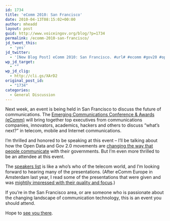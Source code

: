 ```yaml
---
id: 1734
title: 'eComm 2010: San Francisco'
date: 2010-04-13T08:15:02+00:00
author: mheadd
layout: post
guid: http://www.voiceingov.org/blog/?p=1734
permalink: /ecomm-2010-san-francisco/
jd_tweet_this:
  - 'yes'
jd_twitter:
  - '[New Blog Post] eComm 2010: San Francisco. #url# #ecomm #gov20 #opengov #ivr #SIP #IM #SMS #VoIP'
wp_jd_target:
  - ""
wp_jd_clig:
  - http://cli.gs/XArD2
original_post_id:
  - "1734"
categories:
  - General Discussion
---
```

Next week, an event is being held in San Francisco to discuss the future of communications. The <a href="http://america.ecomm.ec/2010/" target="_blank">Emerging Communications Conference & Awards (eComm)</a> will bring together top executives from communications companies, innovators, academics, hackers and others to discuss &#8220;what&#8217;s next?&#8221; in telecom, mobile and Internet communications.

I&#8217;m thrilled and honored to be speaking at this event &#8211; I&#8217;ll be talking about how the Open Data and Gov 2.0 movements are <a href="http://america.ecomm.ec/2010/speakers/markheadd/" target="_blank">changing the way that people communicate</a> with their governments. But I&#8217;m even more thrilled to be an attendee at this event.

The <a href="http://america.ecomm.ec/2010/speakers/" target="_blank">speakers list</a> is like a who&#8217;s who of the telecom world, and I&#8217;m looking forward to hearing many of the presentations. (After eComm Europe in Amsterdam last year, I read some of the presentations that were given and was [mightily impressed with their quality and focus](http://www.voiceingov.org/blog/?p=1314).)

If you&#8217;re in the San Francisco area, or are someone who is passionate about the changing landscape of communication technology, this is an event you should attend.

Hope to <a href="http://america.ecomm.ec/2010/register.php" target="_blank">see you there</a>.